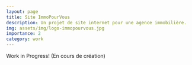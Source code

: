 ```yaml
---
layout: page
title: Site ImmoPourVous
description: Un projet de site internet pour une agence immobilière.
img: assets/img/logo-immopourvous.jpg
importance: 2
category: work
---
```


Work in Progress! (En cours de création)